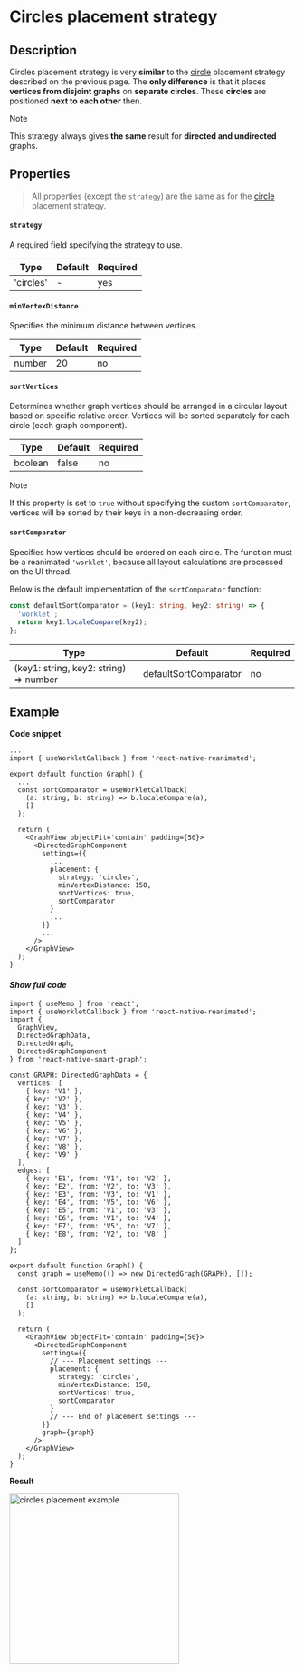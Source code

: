 # Circles placement strategy

## Description

Circles placement strategy is very **similar** to the [circle](pages/settings/placement/circle) placement strategy described on the previous page. The **only difference** is that it places **vertices from disjoint graphs** on **separate circles**. These **circles** are positioned **next to each other** then.

> [!NOTE]
> This strategy always gives **the same** result for **directed and undirected** graphs.

## Properties

> All properties (except the `strategy`) are the same as for the [circle](pages/settings/placement/circle?id=properties) placement strategy.

#### `strategy`

A required field specifying the strategy to use.

| Type      | Default | Required |
| --------- | ------- | -------- |
| 'circles' | -       | yes      |

#### `minVertexDistance`

Specifies the minimum distance between vertices.

| Type   | Default | Required |
| ------ | ------- | -------- |
| number | 20      | no       |

#### `sortVertices`

Determines whether graph vertices should be arranged in a circular layout based on specific relative order. Vertices will be sorted separately for each circle (each graph component).

| Type    | Default | Required |
| ------- | ------- | -------- |
| boolean | false   | no       |

> [!NOTE]
> If this property is set to `true` without specifying the custom `sortComparator`, vertices will be sorted by their keys in a non-decreasing order.

#### `sortComparator`

Specifies how vertices should be ordered on each circle. The function must be a reanimated `'worklet'`, because all layout calculations are processed on the UI thread.

Below is the default implementation of the `sortComparator` function:

```ts
const defaultSortComparator = (key1: string, key2: string) => {
  'worklet';
  return key1.localeCompare(key2);
};
```

| Type                                   | Default               | Required |
| -------------------------------------- | --------------------- | -------- |
| (key1: string, key2: string) => number | defaultSortComparator | no       |

## Example

**Code snippet**

```tsx
...
import { useWorkletCallback } from 'react-native-reanimated';

export default function Graph() {
  ...
  const sortComparator = useWorkletCallback(
    (a: string, b: string) => b.localeCompare(a),
    []
  );

  return (
    <GraphView objectFit='contain' padding={50}>
      <DirectedGraphComponent
        settings={{
          ...
          placement: {
            strategy: 'circles',
            minVertexDistance: 150,
            sortVertices: true,
            sortComparator
          }
          ...
        }}
        ...
      />
    </GraphView>
  );
}
```

<!-- accordion:start -->

#### _Show full code_

```tsx
import { useMemo } from 'react';
import { useWorkletCallback } from 'react-native-reanimated';
import {
  GraphView,
  DirectedGraphData,
  DirectedGraph,
  DirectedGraphComponent
} from 'react-native-smart-graph';

const GRAPH: DirectedGraphData = {
  vertices: [
    { key: 'V1' },
    { key: 'V2' },
    { key: 'V3' },
    { key: 'V4' },
    { key: 'V5' },
    { key: 'V6' },
    { key: 'V7' },
    { key: 'V8' },
    { key: 'V9' }
  ],
  edges: [
    { key: 'E1', from: 'V1', to: 'V2' },
    { key: 'E2', from: 'V2', to: 'V3' },
    { key: 'E3', from: 'V3', to: 'V1' },
    { key: 'E4', from: 'V5', to: 'V6' },
    { key: 'E5', from: 'V1', to: 'V3' },
    { key: 'E6', from: 'V1', to: 'V4' },
    { key: 'E7', from: 'V5', to: 'V7' },
    { key: 'E8', from: 'V2', to: 'V8' }
  ]
};

export default function Graph() {
  const graph = useMemo(() => new DirectedGraph(GRAPH), []);

  const sortComparator = useWorkletCallback(
    (a: string, b: string) => b.localeCompare(a),
    []
  );

  return (
    <GraphView objectFit='contain' padding={50}>
      <DirectedGraphComponent
        settings={{
          // --- Placement settings ---
          placement: {
            strategy: 'circles',
            minVertexDistance: 150,
            sortVertices: true,
            sortComparator
          }
          // --- End of placement settings ---
        }}
        graph={graph}
      />
    </GraphView>
  );
}
```

<!-- accordion:end -->

**Result**

<img src="./assets/images/placement/circles/placement-example.png" alt="circles placement example" width="300" />
